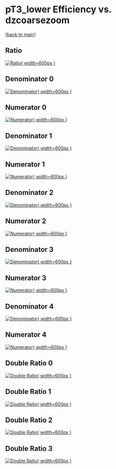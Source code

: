 # pT3_lower Efficiency vs. dzcoarsezoom

[[back to main](./)]



## Ratio

[![Ratio](../mtv/var/pT3_lower_vtr_0_0_eff_dzcoarsezoom.png){ width=600px }](../mtv/var/pT3_lower_vtr_0_0_eff_dzcoarsezoom.pdf)

## Denominator 0

[![Denominator](../mtv/den/pT3_lower_vtr_0_0_eff_dzcoarsezoom_den0.png){ width=600px }](../mtv/den/pT3_lower_vtr_0_0_eff_dzcoarsezoom_den0.pdf)

## Numerator 0

[![Numerator](../mtv/num/pT3_lower_vtr_0_0_eff_dzcoarsezoom_num0.png){ width=600px }](../mtv/num/pT3_lower_vtr_0_0_eff_dzcoarsezoom_num0.pdf)

## Denominator 1

[![Denominator](../mtv/den/pT3_lower_vtr_0_0_eff_dzcoarsezoom_den1.png){ width=600px }](../mtv/den/pT3_lower_vtr_0_0_eff_dzcoarsezoom_den1.pdf)

## Numerator 1

[![Numerator](../mtv/num/pT3_lower_vtr_0_0_eff_dzcoarsezoom_num1.png){ width=600px }](../mtv/num/pT3_lower_vtr_0_0_eff_dzcoarsezoom_num1.pdf)

## Denominator 2

[![Denominator](../mtv/den/pT3_lower_vtr_0_0_eff_dzcoarsezoom_den2.png){ width=600px }](../mtv/den/pT3_lower_vtr_0_0_eff_dzcoarsezoom_den2.pdf)

## Numerator 2

[![Numerator](../mtv/num/pT3_lower_vtr_0_0_eff_dzcoarsezoom_num2.png){ width=600px }](../mtv/num/pT3_lower_vtr_0_0_eff_dzcoarsezoom_num2.pdf)

## Denominator 3

[![Denominator](../mtv/den/pT3_lower_vtr_0_0_eff_dzcoarsezoom_den3.png){ width=600px }](../mtv/den/pT3_lower_vtr_0_0_eff_dzcoarsezoom_den3.pdf)

## Numerator 3

[![Numerator](../mtv/num/pT3_lower_vtr_0_0_eff_dzcoarsezoom_num3.png){ width=600px }](../mtv/num/pT3_lower_vtr_0_0_eff_dzcoarsezoom_num3.pdf)

## Denominator 4

[![Denominator](../mtv/den/pT3_lower_vtr_0_0_eff_dzcoarsezoom_den4.png){ width=600px }](../mtv/den/pT3_lower_vtr_0_0_eff_dzcoarsezoom_den4.pdf)

## Numerator 4

[![Numerator](../mtv/num/pT3_lower_vtr_0_0_eff_dzcoarsezoom_num4.png){ width=600px }](../mtv/num/pT3_lower_vtr_0_0_eff_dzcoarsezoom_num4.pdf)

## Double Ratio 0

[![Double Ratio](../mtv/ratio/pT3_lower_vtr_0_0_eff_dzcoarsezoom_ratio0.png){ width=600px }](../mtv/ratio/pT3_lower_vtr_0_0_eff_dzcoarsezoom_ratio0.pdf)

## Double Ratio 1

[![Double Ratio](../mtv/ratio/pT3_lower_vtr_0_0_eff_dzcoarsezoom_ratio1.png){ width=600px }](../mtv/ratio/pT3_lower_vtr_0_0_eff_dzcoarsezoom_ratio1.pdf)

## Double Ratio 2

[![Double Ratio](../mtv/ratio/pT3_lower_vtr_0_0_eff_dzcoarsezoom_ratio2.png){ width=600px }](../mtv/ratio/pT3_lower_vtr_0_0_eff_dzcoarsezoom_ratio2.pdf)

## Double Ratio 3

[![Double Ratio](../mtv/ratio/pT3_lower_vtr_0_0_eff_dzcoarsezoom_ratio3.png){ width=600px }](../mtv/ratio/pT3_lower_vtr_0_0_eff_dzcoarsezoom_ratio3.pdf)

